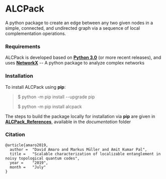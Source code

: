 # ALCPack

A python package to create an edge between any two given nodes in a simple, connected, and undirected graph via a sequence of local complementation operations.

### Requirements

ALCPack is developed based on [**Python 3.0**](https://www.python.org/download/releases/3.0/) (or more recent releases), and uses [**NetworkX**](https://networkx.github.io) -- A python package to analyze complex networks



### Installation

To install ALCPack using **pip**:

>
>$ python -m pip install --upgrade pip
>
>$ python -m pip install alcpack
>


The steps to build the package locally for installation via **pip** are given in [**ALCPack_References**](documentation/alcpack_references.pdf), available in the *documentation* folder 





### Citation
```
@article{amaro2019,
  author = 	"David Amaro and Markus Müller and Amit Kumar Pal",
  title = 	"Scalable characterization of localizable entanglement in noisy topological quantum codes",
  year = 	"2019",
  month =   "July"
}
```
